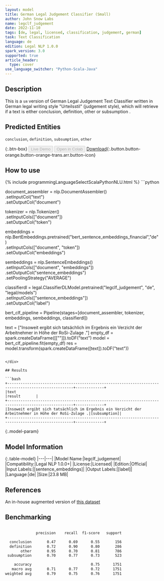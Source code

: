 ```yaml
---
layout: model
title: German Legal Judgement Classifier (Small)
author: John Snow Labs
name: legclf_judgement
date: 2022-11-10
tags: [de, legal, licensed, classification, judgement, german]
task: Text Classification
language: de
edition: Legal NLP 1.0.0
spark_version: 3.0
supported: true
article_header:
  type: cover
use_language_switcher: "Python-Scala-Java"
---
```


## Description

This is a `sm` version of German Legal Judgement Text Classifier written in German legal writing style "Urteilsstil" (judgement style), which will retrieve if a text is either conclusion, definition, other or subsumption .

## Predicted Entities

`conclusion`, `definition`, `subsumption`, `other`

{:.btn-box}
<button class="button button-orange" disabled>Live Demo</button>
<button class="button button-orange" disabled>Open in Colab</button>
[Download](https://s3.amazonaws.com/auxdata.johnsnowlabs.com/legal/models/legclf_judgement_de_1.0.0_3.0_1668064625045.zip){:.button.button-orange.button-orange-trans.arr.button-icon}

## How to use



<div class="tabs-box" markdown="1">
{% include programmingLanguageSelectScalaPythonNLU.html %}
```python
 
document_assembler = nlp.DocumentAssembler() \
                .setInputCol("text") \
                .setOutputCol("document")

tokenizer = nlp.Tokenizer() \
                .setInputCols(["document"]) \
                .setOutputCol("token")
      
embeddings = nlp.BertEmbeddings.pretrained("bert_sentence_embeddings_financial","de") \
                .setInputCols(["document", "token"]) \
                .setOutputCol("embeddings")

sembeddings = nlp.SentenceEmbeddings()\
    .setInputCols(["document", "embeddings"]) \
    .setOutputCol("sentence_embeddings") \
    .setPoolingStrategy("AVERAGE")

classifierdl = legal.ClassifierDLModel.pretrained("legclf_judgement", "de", "legal/models")\
                .setInputCols(["sentence_embeddings"])\
                .setOutputCol("label")

bert_clf_pipeline = Pipeline(stages=[document_assembler,
                                     tokenizer,
                                     embeddings,
                                     sembeddings,
                                     classifierdl])

text = ["Insoweit ergibt sich tatsächlich im Ergebnis ein Verzicht der Arbeitnehmer in Höhe der RoSi-Zulage ."]
empty_df = spark.createDataFrame([[""]]).toDF("text")
model = bert_clf_pipeline.fit(empty_df)
res = model.transform(spark.createDataFrame([text]).toDF("text"))

```

</div>

## Results

```bash
+----------------------------------------------------------------------------------------------------+-------------+
|text                                                                                                |result       |
+----------------------------------------------------------------------------------------------------+-------------+
|Insoweit ergibt sich tatsächlich im Ergebnis ein Verzicht der Arbeitnehmer in Höhe der RoSi-Zulage .|[subsumption]|
+----------------------------------------------------------------------------------------------------+-------------+

```

{:.model-param}
## Model Information

{:.table-model}
|---|---|
|Model Name:|legclf_judgement|
|Compatibility:|Legal NLP 1.0.0+|
|License:|Licensed|
|Edition:|Official|
|Input Labels:|[sentence_embeddings]|
|Output Labels:|[label]|
|Language:|de|
|Size:|23.8 MB|

## References

An in-house augmented version of [this dataset](https://zenodo.org/record/3936490#.Y2ybxctBxD-)

## Benchmarking

```bash

              precision    recall  f1-score   support

  conclusion       0.47      0.69      0.55       156
  definition       0.72      0.90      0.80       286
       other       0.95      0.70      0.81       786
 subsumption       0.70      0.77      0.73       523

    accuracy                           0.75      1751
   macro avg       0.71      0.77      0.72      1751
weighted avg       0.79      0.75      0.76      1751

```
